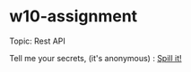 # w10-assignment

Topic: Rest API

Tell me your secrets, (it's anonymous) : [Spill it!](https://courageous-treacle-fd1401.netlify.app/register.html/)
